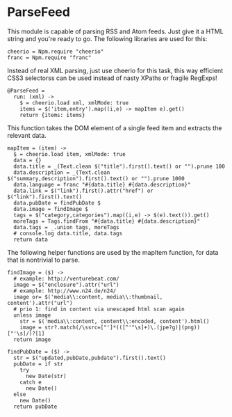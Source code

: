# ParseFeed
This module is capable of parsing RSS and Atom feeds. Just give it a
HTML string and you're ready to go. The following libraries are used for this:

    cheerio = Npm.require "cheerio"
    franc = Npm.require "franc"

Instead of real XML parsing, just use cheerio for this task, this way efficient
CSS3 selectorss can be used instead of nasty XPaths or fragile RegExps!

    @ParseFeed =
      run: (xml) ->
        $ = cheerio.load xml, xmlMode: true
        items = $('item,entry').map((i,e) -> mapItem e).get()
        return {items: items}

This function takes the DOM element of a single feed item and extracts the
relevant data.

    mapItem = (item) ->
      $ = cheerio.load item, xmlMode: true
      data = {}
      data.title = _(Text.clean $("title").first().text() or "").prune 100
      data.description = _(Text.clean $("summary,description").first().text() or "").prune 1000
      data.language = franc "#{data.title} #{data.description}"
      data.link = $("link").first().attr("href") or $("link").first().text()
      data.pubDate = findPubDate $
      data.image = findImage $
      tags = $("category,categories").map((i,e) -> $(e).text()).get()
      moreTags = Tags.findFrom "#{data.title} #{data.description}"
      data.tags = _.union tags, moreTags
      # console.log data.title, data.tags
      return data

The following helper functions are used by the mapItem function, for data
that is nontrivial to parse.

    findImage = ($) ->
      # example: http://venturebeat.com/
      image = $("enclosure").attr("url")
      # example: http://www.n24.de/n24/
      image or= $('media\\:content, media\\:thumbnail, content').attr("url")
      # prio 1: find in content via unescaped html scan again
      unless image
        str = $('media\\:content, content\\:encoded, content').html()
        image = str?.match(/\ssrc=["']*(([^'"\s]+)\.(jpe?g)|(png))["'\s]/)?[1]
      return image

    findPubDate = ($) ->
      str = $("updated,pubDate,pubdate").first().text()
      pubDate = if str
        try
          new Date(str)
        catch e
          new Date()
      else
        new Date()
      return pubDate